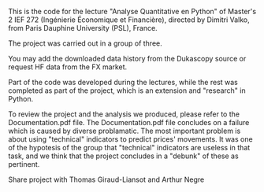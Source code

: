 This is the code for the lecture "Analyse Quantitative en Python" of Master's 2 IEF 272 (Ingénierie Économique et Financière), directed by Dimitri Valko, from Paris Dauphine University (PSL), France.

The project was carried out in a group of three.

You may add the downloaded data history from the Dukascopy source or request HF data from the FX market.

Part of the code was developed during the lectures, while the rest was completed as part of the project, which is an extension and "research" in Python.

To review the project and the analysis we produced, please refer to the Documentation.pdf file. The Documentation.pdf file concludes on a failure which is caused by diverse problamatic. The most important problem is about using "technical" indicators to predict prices' movements. It was one of the hypotesis of the group that "technical" indicators are useless in that task, and we think that the project concludes in a "debunk" of these as pertinent.

Share project with Thomas Giraud-Liansot and Arthur Negre
